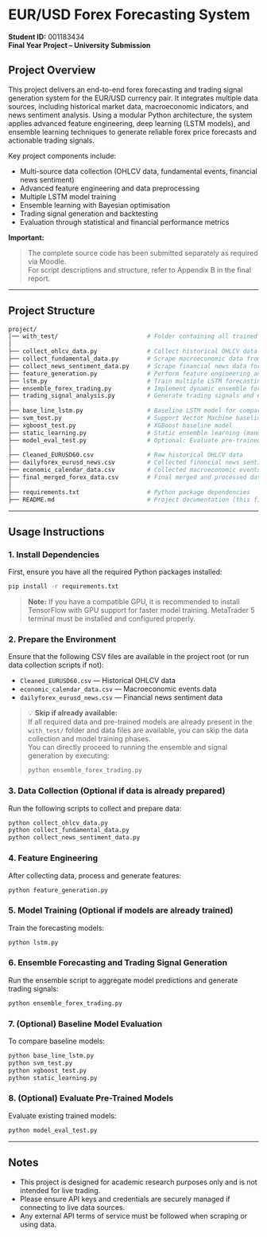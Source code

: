 # EUR/USD Forex Forecasting System  
**Student ID:** 001183434  
**Final Year Project – University Submission**

## Project Overview

This project delivers an end-to-end forex forecasting and trading signal generation system for the EUR/USD currency pair. It integrates multiple data sources, including historical market data, macroeconomic indicators, and news sentiment analysis. Using a modular Python architecture, the system applies advanced feature engineering, deep learning (LSTM models), and ensemble learning techniques to generate reliable forex price forecasts and actionable trading signals.

Key project components include:
- Multi-source data collection (OHLCV data, fundamental events, financial news sentiment)
- Advanced feature engineering and data preprocessing
- Multiple LSTM model training
- Ensemble learning with Bayesian optimisation
- Trading signal generation and backtesting
- Evaluation through statistical and financial performance metrics

**Important:**  
> The complete source code has been submitted separately as required via Moodle.  
> For script descriptions and structure, refer to Appendix B in the final report.

---

## Project Structure

```bash
project/
│── with_test/                         # Folder containing all trained LSTM models (.h5 files)
│
├── collect_ohlcv_data.py              # Collect historical OHLCV data from MetaTrader 5
├── collect_fundamental_data.py        # Scrape macroeconomic data from Investing.com
├── collect_news_sentiment_data.py     # Scrape financial news data for sentiment analysis
├── feature_generation.py              # Perform feature engineering and data integration
├── lstm.py                            # Train multiple LSTM forecasting models
├── ensemble_forex_trading.py          # Implement dynamic ensemble forecasting
├── trading_signal_analysis.py         # Generate trading signals and evaluate performance
│
├── base_line_lstm.py                  # Baseline LSTM model for comparison
├── svm_test.py                        # Support Vector Machine baseline model
├── xgboost_test.py                    # XGBoost baseline model
├── static_learning.py                 # Static ensemble learning (manual weighting)
├── model_eval_test.py                 # Optional: Evaluate pre-trained models
│
├── Cleaned_EURUSD60.csv               # Raw historical OHLCV data
├── dailyforex_eurusd_news.csv         # Collected financial news sentiment data
├── economic_calendar_data.csv         # Collected macroeconomic events data
├── final_merged_forex_data.csv        # Final merged and processed dataset
│
├── requirements.txt                   # Python package dependencies
├── README.md                          # Project documentation (this file)
```
---

## Usage Instructions

### 1. Install Dependencies

First, ensure you have all the required Python packages installed:

```bash
pip install -r requirements.txt
```

> **Note:** If you have a compatible GPU, it is recommended to install TensorFlow with GPU support for faster model training.
> MetaTrader 5 terminal must be installed and configured properly.

### 2. Prepare the Environment

Ensure that the following CSV files are available in the project root (or run data collection scripts if not):

- `Cleaned_EURUSD60.csv` — Historical OHLCV data
- `economic_calendar_data.csv` — Macroeconomic events data
- `dailyforex_eurusd_news.csv` — Financial news sentiment data

> 💡 **Skip if already available:**  
> If all required data and pre-trained models are already present in the `with_test/` folder and data files are available, you can skip the data collection and model training phases.  
> You can directly proceed to running the ensemble and signal generation by executing:
>
> ```bash
> python ensemble_forex_trading.py
> ```

### 3. Data Collection (Optional if data is already prepared)

Run the following scripts to collect and prepare data:
```bash
python collect_ohlcv_data.py
python collect_fundamental_data.py
python collect_news_sentiment_data.py
```

### 4. Feature Engineering

After collecting data, process and generate features:
```bash
python feature_generation.py
```

### 5. Model Training (Optional if models are already trained)

Train the forecasting models:
```bash
python lstm.py
```

### 6. Ensemble Forecasting and Trading Signal Generation

Run the ensemble script to aggregate model predictions and generate trading signals:
```bash
python ensemble_forex_trading.py
```

### 7. (Optional) Baseline Model Evaluation

To compare baseline models:
```bash
python base_line_lstm.py
python svm_test.py
python xgboost_test.py
python static_learning.py
```

### 8. (Optional) Evaluate Pre-Trained Models

Evaluate existing trained models:
```bash
python model_eval_test.py
```

---

## Notes

- This project is designed for academic research purposes only and is not intended for live trading.
- Please ensure API keys and credentials are securely managed if connecting to live data sources.
- Any external API terms of service must be followed when scraping or using data.
